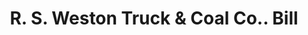 ---
doi: 10.7916/D8MP6FC3
date_other: '1910'
date_other_textual: 1910-1919
form: printed ephemera
genre:
- Invoices
name:
- R. S. Weston Truck & Coal Co.
object_in_context_url: https://biggert.cul.columbia.edu/items/view/ave_biggert_01211
subject_hierarchical_geographic:
- Syracuse, New York, United States
subject_name:
- R. S. Weston Truck & Coal Co.
title: R. S. Weston Truck & Coal Co.. Bill
sort_title: R. S. Weston Truck & Coal Co.. Bill
call_number: ave_biggert_01211
coordinates:
- 43.04694444444444,-76.14444444444445
pid: ave_biggert_01211
identifiers: ave_biggert_01211
thumbnail: https://derivativo-1.library.columbia.edu/iiif/2/ldpd:343490/full/!256,256/0/native.jpg
permalink: "/items/ave_biggert_01211/"
layout: iiif-image-page
---